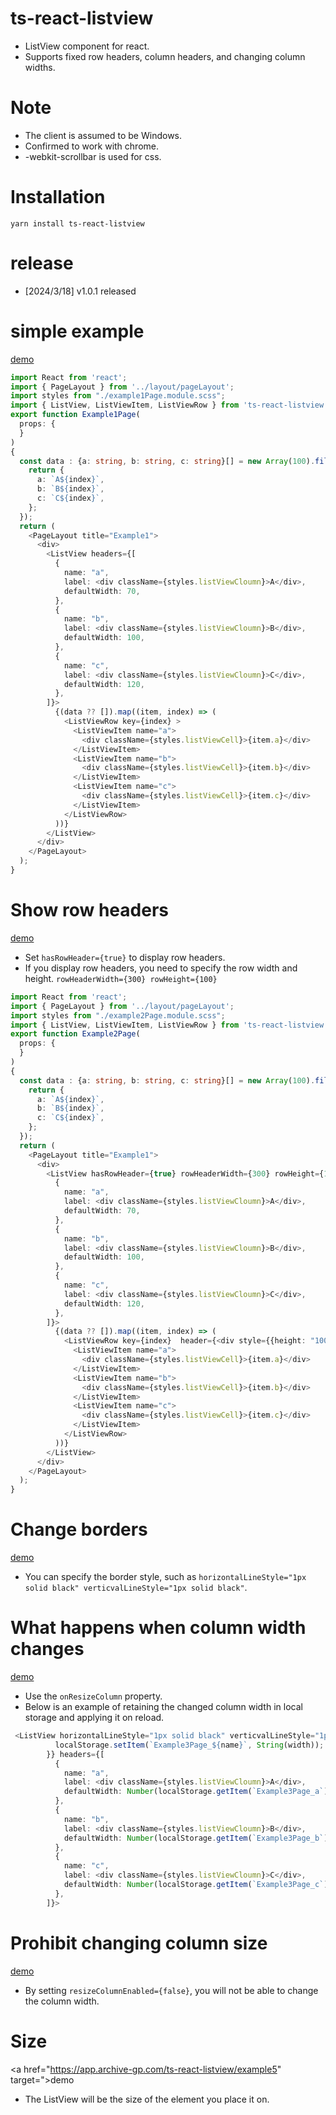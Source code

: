 # ts-react-listview
* ListView component for react.
* Supports fixed row headers, column headers, and changing column widths.


# Note
* The client is assumed to be Windows.
* Confirmed to work with chrome.
* -webkit-scrollbar is used for css.
# Installation
```shell
yarn install ts-react-listview
```

# release
* [2024/3/18] v1.0.1 released 

# simple example
<a href="https://app.archive-gp.com/ts-react-listview/example1">demo</a>

``` typescript
import React from 'react';
import { PageLayout } from '../layout/pageLayout';
import styles from "./example1Page.module.scss";
import { ListView, ListViewItem, ListViewRow } from 'ts-react-listview';
export function Example1Page(
  props: {
  }
) 
{
  const data : {a: string, b: string, c: string}[] = new Array(100).fill(1).map((item, index) => {
    return {
      a: `A${index}`,
      b: `B${index}`,
      c: `C${index}`,
    };
  });
  return (
    <PageLayout title="Example1">
      <div>
        <ListView headers={[
          {
            name: "a",
            label: <div className={styles.listViewCloumn}>A</div>,
            defaultWidth: 70,
          },
          {
            name: "b",
            label: <div className={styles.listViewCloumn}>B</div>,
            defaultWidth: 100,
          },
          {
            name: "c",
            label: <div className={styles.listViewCloumn}>C</div>,
            defaultWidth: 120,
          },
        ]}>
          {(data ?? []).map((item, index) => (
            <ListViewRow key={index} >
              <ListViewItem name="a">
                <div className={styles.listViewCell}>{item.a}</div>
              </ListViewItem>
              <ListViewItem name="b">
                <div className={styles.listViewCell}>{item.b}</div>
              </ListViewItem>
              <ListViewItem name="c">
                <div className={styles.listViewCell}>{item.c}</div>
              </ListViewItem>
            </ListViewRow>
          ))}
        </ListView>
      </div>
    </PageLayout>
  );
}
```

# Show row headers
<a href="https://app.archive-gp.com/ts-react-listview/example2">demo</a>
* Set ```hasRowHeader={true}``` to display row headers.
* If you display row headers, you need to specify the row width and height. ```rowHeaderWidth={300} rowHeight={100} ```

``` typescript
import React from 'react';
import { PageLayout } from '../layout/pageLayout';
import styles from "./example2Page.module.scss";
import { ListView, ListViewItem, ListViewRow } from 'ts-react-listview';
export function Example2Page(
  props: {
  }
) 
{
  const data : {a: string, b: string, c: string}[] = new Array(100).fill(1).map((item, index) => {
    return {
      a: `A${index}`,
      b: `B${index}`,
      c: `C${index}`,
    };
  });
  return (
    <PageLayout title="Example1">
      <div>
        <ListView hasRowHeader={true} rowHeaderWidth={300} rowHeight={100}headers={[
          {
            name: "a",
            label: <div className={styles.listViewCloumn}>A</div>,
            defaultWidth: 70,
          },
          {
            name: "b",
            label: <div className={styles.listViewCloumn}>B</div>,
            defaultWidth: 100,
          },
          {
            name: "c",
            label: <div className={styles.listViewCloumn}>C</div>,
            defaultWidth: 120,
          },
        ]}>
          {(data ?? []).map((item, index) => (
            <ListViewRow key={index}  header={<div style={{height: "100%", display: "flex", justifyContent: "center", alignItems: "center"}}>{index}</div>} >
              <ListViewItem name="a">
                <div className={styles.listViewCell}>{item.a}</div>
              </ListViewItem>
              <ListViewItem name="b">
                <div className={styles.listViewCell}>{item.b}</div>
              </ListViewItem>
              <ListViewItem name="c">
                <div className={styles.listViewCell}>{item.c}</div>
              </ListViewItem>
            </ListViewRow>
          ))}
        </ListView>
      </div>
    </PageLayout>
  );
}
```

# Change borders
<a href="https://app.archive-gp.com/ts-react-listview/example3">demo</a>
* You can specify the border style, such as ```horizontalLineStyle="1px solid black" verticvalLineStyle="1px solid black"```.

# What happens when column width changes
<a href="https://app.archive-gp.com/ts-react-listview/example3">demo</a>

* Use the ```onResizeColumn``` property.
* Below is an example of retaining the changed column width in local storage and applying it on reload.
```typescript
 <ListView horizontalLineStyle="1px solid black" verticvalLineStyle="1px solid black" onResizeColumn={(name, width) => {
          localStorage.setItem(`Example3Page_${name}`, String(width));
        }} headers={[
          {
            name: "a",
            label: <div className={styles.listViewCloumn}>A</div>,
            defaultWidth: Number(localStorage.getItem(`Example3Page_a`) ?? 100),
          },
          {
            name: "b",
            label: <div className={styles.listViewCloumn}>B</div>,
            defaultWidth: Number(localStorage.getItem(`Example3Page_b`) ?? 100),
          },
          {
            name: "c",
            label: <div className={styles.listViewCloumn}>C</div>,
            defaultWidth: Number(localStorage.getItem(`Example3Page_c`) ?? 100),
          },
        ]}>
```
# Prohibit changing column size
<a href="https://app.archive-gp.com/ts-react-listview/example4">demo</a>
* By setting ```resizeColumnEnabled={false}```, you will not be able to change the column width.

# Size
<a href="https://app.archive-gp.com/ts-react-listview/example5" target=">demo</a>
* The ListView will be the size of the element you place it on.